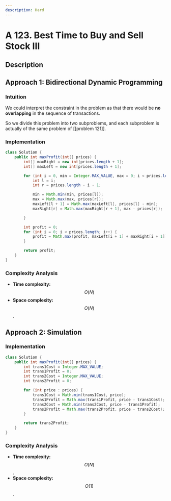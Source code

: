 ```yaml
---
description: Hard
---
```


# A 123. Best Time to Buy and Sell Stock III

## Description

## Approach 1: Bidirectional Dynamic Programming

### Intuition

We could interpret the constraint in the problem as that there would be **no overlapping** in the
sequence of transactions.

So we divide this problem into two subproblems, and each subproblem is actually of the same problem
of [[problem 121]].


### Implementation

```java
class Solution {
    public int maxProfit(int[] prices) {
        int[] maxRight = new int[prices.length + 1];
        int[] maxLeft = new int[prices.length + 1];

        for (int i = 0, min = Integer.MAX_VALUE, max = 0; i < prices.length; i++) {
            int l = i;
            int r = prices.length - i - 1;

            min = Math.min(min, prices[l]);
            max = Math.max(max, prices[r]);
            maxLeft[l + 1] = Math.max(maxLeft[l], prices[l] - min);
            maxRight[r] = Math.max(maxRight[r + 1], max - prices[r]);

        }

        int profit = 0;
        for (int i = 0; i < prices.length; i++) {
            profit = Math.max(profit, maxLeft[i + 1] + maxRight[i + 1]);
        }

        return profit;
    }
}
```

### Complexity Analysis

* **Time complexity:** $$O(N)$$
* **Space complexity:** $$O(N)$$.

## Approach 2: Simulation

### Implementation

```java
class Solution {
    public int maxProfit(int[] prices) {
        int trans1Cost = Integer.MAX_VALUE;
        int trans1Profit = 0;
        int trans2Cost = Integer.MAX_VALUE;
        int trans2Profit = 0;

        for (int price : prices) {
            trans1Cost = Math.min(trans1Cost, price);
            trans1Profit = Math.max(trans1Profit, price - trans1Cost);
            trans2Cost = Math.min(trans2Cost, price - trans1Profit);
            trans2Profit = Math.max(trans2Profit, price - trans2Cost);
        }

        return trans2Profit;
    }
}
```

### Complexity Analysis

* **Time complexity:** $$O(N)$$.
* **Space complexity:** $$O(1)$$.
